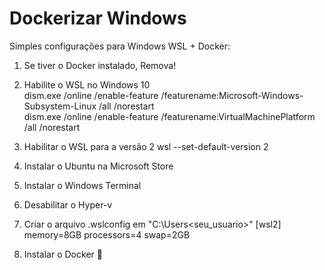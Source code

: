 # Dockerizar Windows
Simples configurações para Windows WSL + Docker:

1) Se tiver o Docker instalado, Remova!

2) Habilite o WSL no Windows 10 <br>
dism.exe /online /enable-feature /featurename:Microsoft-Windows-Subsystem-Linux /all /norestart <br>
dism.exe /online /enable-feature /featurename:VirtualMachinePlatform /all /norestart

3) Habilitar o WSL para a versão 2
wsl --set-default-version 2

4) Instalar o Ubuntu na Microsoft Store

5) Instalar o Windows Terminal

6) Desabilitar o Hyper-v

7) Criar o arquivo .wslconfig em "C:\Users\<seu_usuario>"
[wsl2]
memory=8GB
processors=4
swap=2GB

8) Instalar o Docker :whale:
